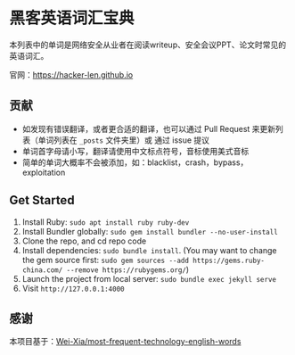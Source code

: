 # 黑客英语词汇宝典

本列表中的单词是网络安全从业者在阅读writeup、安全会议PPT、论文时常见的英语词汇。

官网：https://hacker-len.github.io

## 贡献

- 如发现有错误翻译，或者更合适的翻译，也可以通过 Pull Request 来更新列表（单词列表在 `_posts` 文件夹里）或 通过 issue 提议
- 单词首字母请小写，翻译请使用中文标点符号，音标使用美式音标
- 简单的单词大概率不会被添加，如：blacklist，crash，bypass，exploitation


## Get Started

1. Install Ruby: `sudo apt install ruby ruby-dev`
2. Install Bundler globally: `sudo gem install bundler --no-user-install`
3. Clone the repo, and cd repo code
4. Install dependencies: `sudo bundle install`. (You may want to change the gem source first: `sudo gem sources --add https://gems.ruby-china.com/ --remove https://rubygems.org/`)
5. Launch the project from local server: `sudo bundle exec jekyll serve`
6. Visit `http://127.0.0.1:4000`

## 感谢
本项目基于：[Wei-Xia/most-frequent-technology-english-words](https://github.com/Wei-Xia/most-frequent-technology-english-words)
